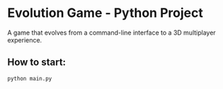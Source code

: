 
# Evolution Game - Python Project

A game that evolves from a command-line interface to a 3D multiplayer experience.

## How to start:
```bash
python main.py
```
